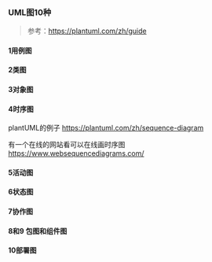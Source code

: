 ### UML图10种

> 参考：https://plantuml.com/zh/guide



#### 1用例图

#### 2类图

#### 3对象图

#### 4时序图
plantUML的例子
https://plantuml.com/zh/sequence-diagram

有一个在线的网站看可以在线画时序图
https://www.websequencediagrams.com/

#### 5活动图

#### 6状态图

#### 7协作图

#### 8和9 包图和组件图

#### 10部署图
